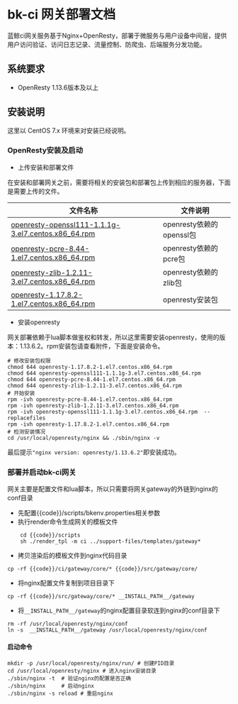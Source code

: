 # bk-ci 网关部署文档

蓝鲸ci网关服务基于Nginx+OpenResty，部署于微服务与用户设备中间层，提供用户访问验证、访问日志记录、流量控制、防爬虫、后端服务分发功能。

## 系统要求

- OpenResty 1.13.6版本及以上


## 安装说明

这里以 CentOS 7.x 环境来对安装已经说明。

### OpenResty安装及启动

- 上传安装和部署文件

在安装和部署网关之前，需要将相关的安装包和部署包上传到相应的服务器，下面是需要上传的文件。

|   文件名称   |   文件说明     |
| ------------ | ---------------- |
|   [openresty-openssl111-1.1.1g-3.el7.centos.x86_64.rpm](https://openresty.org/package/centos/7/x86_64/openresty-openssl111-1.1.1g-3.el7.centos.x86_64.rpm)   |  openresty依赖的openssl包    |
|   [openresty-pcre-8.44-1.el7.centos.x86_64.rpm](https://openresty.org/package/centos/7/x86_64/openresty-pcre-8.44-1.el7.centos.x86_64.rpm)   |  openresty依赖的pcre包 |
|   [openresty-zlib-1.2.11-3.el7.centos.x86_64.rpm](https://openresty.org/package/centos/7/x86_64/openresty-zlib-1.2.11-3.el7.centos.x86_64.rpm)   |  openresty依赖的zlib包 |
|   [openresty-1.17.8.2-1.el7.centos.x86_64.rpm](https://openresty.org/package/centos/7/x86_64/openresty-1.17.8.2-1.el7.centos.x86_64.rpm)   |  openresty安装包 |

- 安装openresty

网关部署依赖于lua脚本做鉴权和转发，所以这里需要安装openresty，使用的版本：1.13.6.2。rpm安装包请查看附件，下面是安装命令。

```shell
# 修改安装包权限
chmod 644 openresty-1.17.8.2-1.el7.centos.x86_64.rpm
chmod 644 openresty-openssl111-1.1.1g-3.el7.centos.x86_64.rpm
chmod 644 openresty-pcre-8.44-1.el7.centos.x86_64.rpm
chmod 644 openresty-zlib-1.2.11-3.el7.centos.x86_64.rpm
# 开始安装
rpm -ivh openresty-pcre-8.44-1.el7.centos.x86_64.rpm
rpm -ivh openresty-zlib-1.2.11-3.el7.centos.x86_64.rpm
rpm -ivh openresty-openssl111-1.1.1g-3.el7.centos.x86_64.rpm  --replacefiles
rpm -ivh openresty-1.17.8.2-1.el7.centos.x86_64.rpm
# 检测安装情况
cd /usr/local/openresty/nginx && ./sbin/nginx -v
```

最后提示`"nginx version: openresty/1.13.6.2"`即安装成功。

### 部署并启动bk-ci网关

网关主要是配置文件和lua脚本，所以只需要将网关gateway的外链到nginx的conf目录

- 先配置{{code}}/scripts/bkenv.properties相关参数
- 执行render命令生成网关的模板文件

```shell
    cd {{code}}/scripts
    sh ./render_tpl -m ci ../support-files/templates/gateway*
```

- 拷贝渲染后的模板文件到nginx代码目录

```shell
cp -rf {{code}}/ci/gateway/core/* {{code}}/src/gateway/core/
```

- 将nginx配置文件复制到项目目录下
  
```shell
cp -rf {{code}}/src/gateway/core/* __INSTALL_PATH__/gateway
```

- 将`__INSTALL_PATH__/gateway`的nginx配置目录软连到nginx的conf目录下

```shell
rm -rf /usr/local/openresty/nginx/conf
ln -s  __INSTALL_PATH__/gateway /usr/local/openresty/nginx/conf
```


#### 启动命令

```shell
mkdir -p /usr/local/openresty/nginx/run/ # 创建PID目录
cd /usr/local/openresty/nginx # 进入nginx安装目录
./sbin/nginx -t  # 验证nginx的配置是否正确
./sbin/nginx     # 启动nginx
./sbin/nginx -s reload # 重启nginx
```

